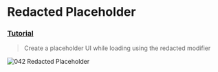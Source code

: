 # Redacted Placeholder
 ### [Tutorial](https://designcode.io/swiftui-handbook-redacted-placeholder)
> Create a placeholder UI while loading using the redacted modifier

![042  Redacted Placeholder](https://github.com/mrgsdev/DesignCode/assets/157994617/5f877026-7796-45e7-8296-12a639d31c1a)

 